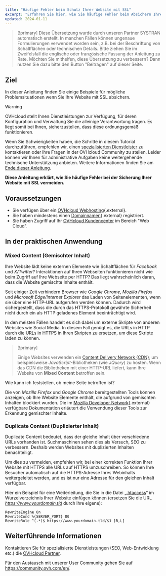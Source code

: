 ```yaml
---
title: "Häufige Fehler beim Schutz Ihrer Website mit SSL"
excerpt: "Erfahren Sie hier, wie Sie häufige Fehler beim Absichern Ihrer Website mit SSL vermeiden können"
updated: 2024-01-11
---
```


> [!primary]
> Diese Übersetzung wurde durch unseren Partner SYSTRAN automatisch erstellt. In manchen Fällen können ungenaue Formulierungen verwendet worden sein, z.B. bei der Beschriftung von Schaltflächen oder technischen Details. Bitte ziehen Sie im Zweifelsfall die englische oder französische Fassung der Anleitung zu Rate. Möchten Sie mithelfen, diese Übersetzung zu verbessern? Dann nutzen Sie dazu bitte den Button "Beitragen" auf dieser Seite.
>
 
## Ziel

In dieser Anleitung finden Sie einige Beispiele für mögliche Problemsituationen wenn Sie Ihre Website mit SSL absichern.

> [!warning]
> OVHcloud stellt Ihnen Dienstleistungen zur Verfügung, für deren Konfiguration und Verwaltung Sie die alleinige Verantwortung tragen. Es liegt somit bei Ihnen, sicherzustellen, dass diese ordnungsgemäß funktionieren.
>
> Wenn Sie Schwierigkeiten haben, die Schritte in diesem Tutorial durchzuführen, empfehlen wir, einen [spezialisierten Dienstleister](/links/partner) zu kontaktieren oder Ihre Fragen in der OVHcloud Community zu stellen. Leider können wir Ihnen für administrative Aufgaben keine weitergehende technische Unterstützung anbieten. Weitere Informationen finden Sie am [Ende dieser Anleitung](#go-further).
>

**Diese Anleitung erklärt, wie Sie häufige Fehler bei der Sicherung Ihrer Website mit SSL vermeiden.**

## Voraussetzungen

- Sie verfügen über ein [OVHcloud Webhosting](/links/web/hosting){.external}.
- Sie haben mindestens einen [Domainnamen](/links/web/domains){.external} registriert.
- Sie haben Zugriff auf Ihr [OVHcloud Kundencenter](/links/manager) im Bereich "Web Cloud".

## In der praktischen Anwendung

### Mixed Content (Gemischter Inhalt)

Ihre Website lädt keine externen Elemente wie Schaltflächen für *Facebook* und *X/Twitter*? Interaktionen auf Ihren Webseiten funktionieren nicht wie beim Zugriff auf Ihre Webseite per HTTP? Das liegt wahrscheinlich daran, dass die Website gemischte Inhalte enthält. 

Seit einiger Zeit verhindern Browser wie *Google Chrome*, *Mozilla Firefox* und *Microsoft Edge/Internet Explorer* das Laden von Seitenelementen, wenn sie über eine HTTP-URL aufgerufen werden können. Dadurch wird sichergestellt, dass die durch das HTTPS-Protokoll gewährte Sicherheit nicht durch ein als HTTP geladenes Element beeinträchtigt wird. 

In den meisten Fällen handelt es sich dabei um externe Skripte von anderen Websites wie Social Media. In diesem Fall genügt es, die URLs in HTTP durch die URLs in HTTPS in Ihren Skripten zu ersetzen, um diese Skripte laden zu können.

> [!primary]
>
> Einige Websites verwenden ein [Content Delivery Network (CDN)](/pages/web_cloud/web_hosting/cdn_how_to_use_cdn), um beispielsweise *JavaScript*-Bibliotheken (wie *JQuery*) zu hosten. 
> Wenn das CDN die Bibliotheken mit einer HTTP-URL liefert, kann Ihre Website von **Mixed Content** betroffen sein. 
>

Wie kann ich feststellen, ob meine Seite betroffen ist?

Die von *Mozilla Firefox* und *Google Chrome* bereitgestellten Tools können anzeigen, ob Ihre Website Elemente enthält, die aufgrund von gemischten Inhalten blockiert wurden. Die im [Mozilla Developer Network](https://developer.mozilla.org/en-us/docs/Web/Security/Mixed_content){.external} verfügbare Dokumentation erläutert die Verwendung dieser Tools zur Erkennung gemischter Inhalte.

### Duplicate Content (Duplizierter Inhalt)

Duplicate Content bedeutet, dass der gleiche Inhalt über verschiedene URLs vorhanden ist. Suchmaschinen sehen dies als Versuch, SEO zu verbessern. Deshalb werden Websites mit duplizierten Inhalten benachteiligt.

Um dies zu vermeiden, empfehlen wir, bei einer korrekten Funktion Ihrer Website mit HTTPS alle URLs auf HTTPS umzuschreiben. So können Ihre Besucher automatisch auf die HTTPS-Adresse Ihres Webinhalts weitergeleitet werden, und es ist nur eine Adresse für den gleichen Inhalt verfügbar.

Hier ein Beispiel für eine Weiterleitung, die Sie in die Datei „[.htaccess](/pages/web_cloud/web_hosting/htaccess_url_rewriting_using_mod_rewrite)“ im Wurzelverzeichnis Ihrer Website einfügen können (ersetzen Sie die URL *https://www.yourdomain.tld* durch Ihre eigene):

```
RewriteEngine On
RewriteCond %{SERVER_PORT} 80
RewriteRule ^(.*)$ https://www.yourdomain.tld/$1 [R,L]
```

## Weiterführende Informationen <a name="go-further"></a>
 
Kontaktieren Sie für spezialisierte Dienstleistungen (SEO, Web-Entwicklung etc.) die [OVHcloud Partner](/links/partner).
  
Für den Austausch mit unserer User Community gehen Sie auf <https://community.ovh.com/en/>.
